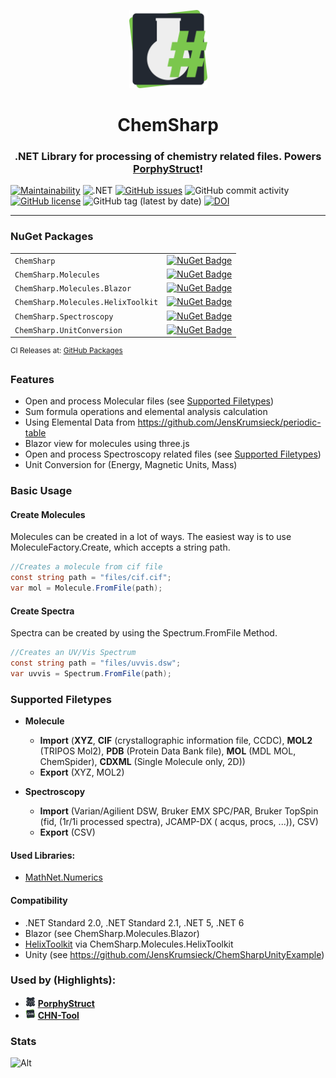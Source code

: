 <p align="center">
<img src="https://raw.githubusercontent.com/JensKrumsieck/ChemSharp/master/icon.png" height="125px" /></p>
<h1 align="center" >ChemSharp</h1>
<h3 align="center">.NET Library for processing of chemistry related files. Powers <a href="https://github.com/JensKrumsieck/PorphyStruct">PorphyStruct</a>!</h3>

[![Maintainability](https://api.codeclimate.com/v1/badges/bb81db40213cc68deb97/maintainability)](https://codeclimate.com/github/JensKrumsieck/ChemSharp/maintainability)
![.NET](https://github.com/JensKrumsieck/ChemSharp/workflows/.NET/badge.svg)
[![GitHub issues](https://img.shields.io/github/issues/JensKrumsieck/ChemSharp)](https://github.com/JensKrumsieck/ChemSharp/issues)
![GitHub commit activity](https://img.shields.io/github/commit-activity/y/JensKrumsieck/ChemSharp)
[![GitHub license](https://img.shields.io/github/license/JensKrumsieck/ChemSharp)](https://github.com/JensKrumsieck/ChemSharp/blob/master/LICENSE)
![GitHub tag (latest by date)](https://img.shields.io/github/v/tag/jenskrumsieck/chemsharp)
[![DOI](https://zenodo.org/badge/DOI/10.5281/zenodo.4573532.svg)](https://doi.org/10.5281/zenodo.4573532)

<hr/>

### NuGet Packages

| | |
|-|-|
| `ChemSharp` | [![NuGet Badge](https://buildstats.info/nuget/ChemSharp)](https://www.nuget.org/packages/ChemSharp/) |
| `ChemSharp.Molecules` | [![NuGet Badge](https://buildstats.info/nuget/ChemSharp.Molecules)](https://www.nuget.org/packages/ChemSharp.Molecules/) |
| `ChemSharp.Molecules.Blazor` | [![NuGet Badge](https://buildstats.info/nuget/ChemSharp.Molecules.Blazor)](https://www.nuget.org/packages/ChemSharp.Molecules.Blazor/) |
| `ChemSharp.Molecules.HelixToolkit` | [![NuGet Badge](https://buildstats.info/nuget/ChemSharp.Molecules.HelixToolkit)](https://www.nuget.org/packages/ChemSharp.Molecules.HelixToolkit/) |
| `ChemSharp.Spectroscopy` | [![NuGet Badge](https://buildstats.info/nuget/ChemSharp.Spectroscopy)](https://www.nuget.org/packages/ChemSharp.Spectroscopy/) |
|`ChemSharp.UnitConversion` | [![NuGet Badge](https://buildstats.info/nuget/ChemSharp.UnitConversion)](https://www.nuget.org/packages/ChemSharp.UnitConversion/) |


<sup>CI Releases at: <a href="https://github.com/JensKrumsieck/ChemSharp/packages/">GitHub Packages</a> </sup>

### Features

* Open and process Molecular files (see [Supported Filetypes](#molecule))
* Sum formula operations and elemental analysis calculation
* Using Elemental Data from https://github.com/JensKrumsieck/periodic-table
* Blazor view for molecules using three.js
* Open and process Spectroscopy related files (see [Supported Filetypes](#spectroscopy))
* Unit Conversion for (Energy, Magnetic Units, Mass)

### Basic Usage

#### Create Molecules

Molecules can be created in a lot of ways. The easiest way is to use MoleculeFactory.Create, which accepts a string
path.

```csharp
//Creates a molecule from cif file
const string path = "files/cif.cif";
var mol = Molecule.FromFile(path);
```

#### Create Spectra

Spectra can be created by using the Spectrum.FromFile Method.

```csharp
//Creates an UV/Vis Spectrum
const string path = "files/uvvis.dsw";
var uvvis = Spectrum.FromFile(path);
```


### Supported Filetypes

* **Molecule**
    * **Import** (**XYZ**, **CIF** (crystallographic information file, CCDC), **MOL2** (TRIPOS Mol2), **PDB** (Protein
      Data Bank file), **MOL** (MDL MOL, ChemSpider), **CDXML** (Single Molecule only, 2D))
    * **Export** (XYZ, MOL2)

* **Spectroscopy**
    * **Import** (Varian/Agilient DSW, Bruker EMX SPC/PAR, Bruker TopSpin (fid, (1r/1i processed spectra), JCAMP-DX (
      acqus, procs, ...)), CSV)
    * **Export** (CSV)

#### Used Libraries:

* [MathNet.Numerics](https://github.com/mathnet/mathnet-numerics)

#### Compatibility

* .NET Standard 2.0, .NET Standard 2.1, .NET 5, .NET 6
* Blazor (see ChemSharp.Molecules.Blazor)
* <a href="https://github.com/JensKrumsieck/ChemSharp/wiki/Use-with-HelixToolkit-(WPF)">HelixToolkit</a> via
  ChemSharp.Molecules.HelixToolkit
* Unity (see https://github.com/JensKrumsieck/ChemSharpUnityExample)

### Used by (Highlights):

*  <img src="https://github.com/JensKrumsieck/PorphyStruct/blob/master/PorphyStruct.WPF/Resources/porphystruct.png" alt="logo" height="16"/>  **[PorphyStruct](https://github.com/JensKrumsieck/PorphyStruct)**
* <img src="https://raw.githubusercontent.com/JensKrumsieck/CHN-Tool/master/.github/chn.png" alt="logo" height="16"/>  **[CHN-Tool](https://github.com/JensKrumsieck/CHN-Tool)**

### Stats

![Alt](https://repobeats.axiom.co/api/embed/dc542332761cc7e16b22d8bfe0454a55de4620c4.svg "Repobeats analytics image")
